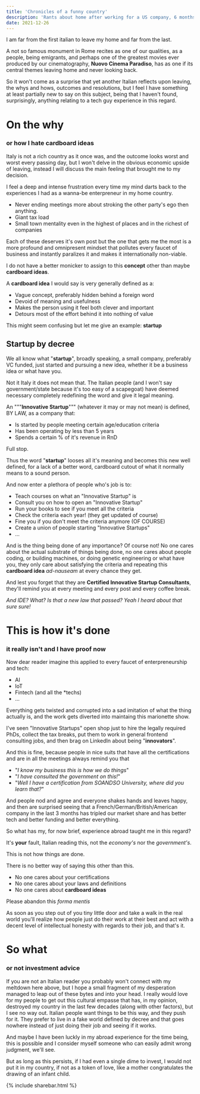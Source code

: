 ```yaml
---
title: 'Chronicles of a funny country'
description: 'Rants about home after working for a US company, 6 months in.'
date: 2021-12-26
---
```


I am far from the first italian to leave my home and far from the last.

A not so famous monument in Rome recites as one of our qualities, as a people, being emigrants, and perhaps one of the greatest movies ever
produced by our cinematography, **Nuovo Cinema Paradiso**, has as one if its central themes leaving home and never looking back.

So it won't come as a surprise that yet another Italian reflects upon leaving, the whys and hows, outcomes and resolutions, but I feel I have something
at least partially new to say on this subject, being that I haven't found, surprisingly, anything relating to a tech guy experience in this regard.

# On the why
### or how I hate cardboard ideas

Italy is not a rich country as it once was, and the outcome looks worst and worst every passing day, but I won't delve in the obvious economic upside of leaving, instead I will discuss the
main feeling that brought me to my decision.

I feel a deep and intense frustration every time my mind darts back to the experiences I had as a wanna-be enterpreneur in my home country.

 - Never ending meetings more about stroking the other party's ego then anything.
 - Giant tax load
 - Small town mentality even in the highest of places and in the richest of companies

Each of these deserves it's own post but the one that gets me the most is a more profound and omnipresent mindset that pollutes
every faucet of business and instantly paralizes it and makes it internationally non-viable.

I do not have a better monicker to assign to this **concept** other than maybe **cardboard ideas**.

A **cardboard idea** I would say is very generally defined as a:

 - Vague concept, preferably hidden behind a foreign word
 - Devoid of meaning and usefulness 
 - Makes the person using it feel both clever and important
 - Detours most of the effort behind it into nothing of value

This might seem confusing but let me give an example: **startup**

## Startup by decree

We all know what "**startup**", broadly speaking, a small company, preferably VC funded, just started and pursuing a new idea, whether it be a business idea or what have you.

Not it Italy it does not mean that. The Italian people (and I won't say government/state because it's too easy of a scapegoat) have deemed necessary completely redefining the word and give it legal meaning.

An """**Innovative Startup**""" (whatever it may or may not mean) is defined, BY LAW, as a company that:

 - Is started by people meeting certain age/education criteria
 - Has been operating by less than 5 years
 - Spends a certain % of it's revenue in RnD

Full stop.

Thus the word "**startup**" looses all it's meaning and becomes this new well defined, for a lack of a better word, cardboard cutout of what it normally means to a sound person.

And now enter a plethora of people who's job is to:

 - Teach courses on what an "Innovative Startup" is
 - Consult you on how to open an "Innovative Startup"
 - Run your books to see if you meet all the criteria
 - Check the criteria each year! (they get updated of course)
 - Fine you if you don't meet the criteria anymore (OF COURSE)
 - Create a union of people starting "Innovative Startups"
 - ...

And is the thing being done of any importance? Of course not! No one cares about the actual substrate of things being done, no one
cares about people coding, or building machines, or doing genetic engineering or what have you, they only care about satisfying the criteria
and repeating this **cardboard idea** *ad-nauseam* at every chance they get.

And lest you forget that they are **Certified Innovative Startup Consultants**, they'll remind you at every meeting and every post and every coffee break.

*And IDE? What? Is that a new law that passed? Yeah I heard about that sure sure!*

# This is how it's done
### it really isn't and I have proof now

Now dear reader imagine this applied to every faucet of enterpreneurship and tech:

 - AI
 - IoT
 - Fintech (and all the \*techs)
 - ...

Everything gets twisted and corrupted into a sad imitation of what the thing actually is, and the work gets diverted into maintaing this marionette show.

I've seen "Innovative Startups" open shop just to hire the legally required PhDs, collect the tax breaks, put them to work in general frontend consulting jobs, and then brag on LinkedIn about being "**innovators**".

And this is fine, because people in nice suits that have all the certifications and are in all the meetings always remind you that

 - "*I know my business this is how we do things*"
 - "*I have consulted the government on this!*"
 - "*Well I have a certification from SOANDSO University, where did you learn that?*"

And people nod and agree and everyone shakes hands and leaves happy, and then are surprised seeing that a French/German/British/American company in the last 3 months has
tripled our market share and has better tech and better funding and better everything.

So what has my, for now brief, experience abroad taught me in this regard? 

It's **your** fault, Italian reading this, not the *economy's* nor the *government's*.

This is not how things are done.

There is no better way of saying this other than this.

 - No one cares about your certifications
 - No one cares about your laws and definitions
 - No one cares about **cardboard ideas**

 Please abandon this *forma mentis*

As soon as you step out of you tiny little door and take a walk in the real world you'll realize how people just do their work at their best and act with a decent level
of intellectual honesty with regards to their job, and that's it.

# So what
### or not investment advice

If you are not an Italian reader you probably won't connect with my meltdown here above, but I hope a small fragment of my desperation managed to leap out of these bytes and into your head.
I really would love for my people to get out this cultural empasse that has, in my opinion, destroyed my country in the last few decades (along with other factors), but I see no way out.
Italian people want things to be this way, and they push for it. They prefer to live in a fake world defined by decree and that goes nowhere instead of just doing their job and seeing if it works.

And maybe I have been luckly in my abroad experience for the time being, this is possible and I consider myself someone who can easily admit wrong judgment, we'll see.

But as long as this persists, if I had even a single dime to invest, I would not put it in my country, if not as a token of love, like a mother congratulates the drawing of an infant child.

{% include sharebar.html %}
